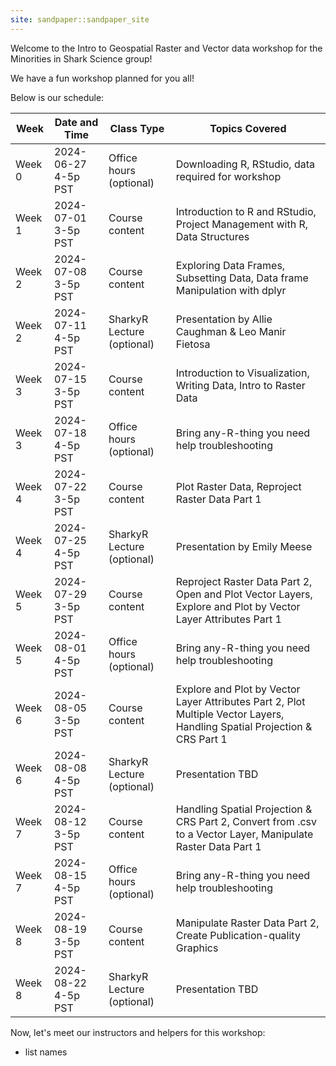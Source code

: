 ```yaml
---
site: sandpaper::sandpaper_site
---
```


Welcome to the Intro to Geospatial Raster and Vector data workshop for the Minorities in Shark Science group! 

We have a fun workshop planned for you all! 

Below is our schedule:

Week | Date and Time | Class Type | Topics Covered
---|---|---|---
Week 0 | 2024-06-27 4-5p PST | Office hours (optional) | Downloading R, RStudio, data required for workshop 
Week 1 | 2024-07-01 3-5p PST | Course content | Introduction to R and RStudio, Project Management with R, Data Structures
Week 2 | 2024-07-08 3-5p PST | Course content | Exploring Data Frames, Subsetting Data, Data frame Manipulation with dplyr
Week 2 | 2024-07-11 4-5p PST | SharkyR Lecture (optional) | Presentation by Allie Caughman & Leo Manir Fietosa
Week 3 | 2024-07-15 3-5p PST | Course content | Introduction to Visualization, Writing Data, Intro to Raster Data
Week 3 | 2024-07-18 4-5p PST | Office hours (optional) | Bring any-R-thing you need help troubleshooting
Week 4 | 2024-07-22 3-5p PST | Course content | Plot Raster Data, Reproject Raster Data Part 1
Week 4 | 2024-07-25 4-5p PST | SharkyR Lecture (optional) | Presentation by Emily Meese
Week 5 | 2024-07-29 3-5p PST | Course content | Reproject Raster Data Part 2, Open and Plot Vector Layers, Explore and Plot by Vector Layer Attributes Part 1
Week 5 | 2024-08-01 4-5p PST | Office hours (optional) | Bring any-R-thing you need help troubleshooting
Week 6 | 2024-08-05 3-5p PST | Course content | Explore and Plot by Vector Layer Attributes Part 2, Plot Multiple Vector Layers, Handling Spatial Projection & CRS Part 1
Week 6 | 2024-08-08 4-5p PST | SharkyR Lecture (optional) | Presentation TBD
Week 7 | 2024-08-12 3-5p PST | Course content | Handling Spatial Projection & CRS Part 2, Convert from .csv to a Vector Layer, Manipulate Raster Data Part 1
Week 7 | 2024-08-15 4-5p PST | Office hours (optional) | Bring any-R-thing you need help troubleshooting
Week 8 | 2024-08-19 3-5p PST | Course content | Manipulate Raster Data Part 2, Create Publication-quality Graphics
Week 8 | 2024-08-22 4-5p PST | SharkyR Lecture (optional) | Presentation TBD


Now, let's meet our instructors and helpers for this workshop:  

- list names 


[workbench]: https://carpentries.github.io/sandpaper-docs

